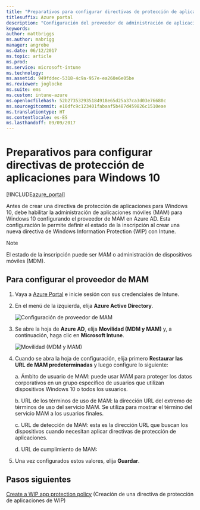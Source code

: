 ```yaml
---
title: "Preparativos para configurar directivas de protección de aplicaciones para Windows 10"
titlesuffix: Azure portal
description: "Configuración del proveedor de administración de aplicaciones móviles (MAM) en Azure AD"
keywords: 
author: mattbriggs
ms.author: mabrigg
manager: angrobe
ms.date: 06/12/2017
ms.topic: article
ms.prod: 
ms.service: microsoft-intune
ms.technology: 
ms.assetid: 949fddec-5318-4c9a-957e-ea260e6e05be
ms.reviewer: joglocke
ms.suite: ems
ms.custom: intune-azure
ms.openlocfilehash: 52b273532935184918e65d25a37ca3d03e76680c
ms.sourcegitcommit: e10dfc9c123401fabaaf5b487d459826c1510eae
ms.translationtype: HT
ms.contentlocale: es-ES
ms.lasthandoff: 09/09/2017
---
```

# <a name="get-ready-to-configure-app-protection-policies-for-windows-10"></a>Preparativos para configurar directivas de protección de aplicaciones para Windows 10

[!INCLUDE[azure_portal](./includes/azure_portal.md)]

Antes de crear una directiva de protección de aplicaciones para Windows 10, debe habilitar la administración de aplicaciones móviles (MAM) para Windows 10 configurando el proveedor de MAM en Azure AD. Esta configuración le permite definir el estado de la inscripción al crear una nueva directiva de Windows Information Protection (WIP) con Intune.

> [!NOTE]
> El estado de la inscripción puede ser MAM o administración de dispositivos móviles (MDM).

## <a name="to-configure-the-mam-provider"></a>Para configurar el proveedor de MAM

1.  Vaya a [Azure Portal](https://portal.azure.com/) e inicie sesión con sus credenciales de Intune.

2.  En el menú de la izquierda, elija **Azure Active Directory**.

    ![Configuración de proveedor de MAM](./media/mam-provider-sc-1.png)

3.  Se abre la hoja de **Azure AD**, elija **Movilidad (MDM y MAM)** y, a continuación, haga clic en **Microsoft Intune**.

    ![Movilidad (MDM y MAM)](./media/mam-provider-sc-1.png)

4.  Cuando se abra la hoja de configuración, elija primero **Restaurar las URL de MAM predeterminadas** y luego configure lo siguiente:

    a.  Ámbito de usuario de MAM: puede usar MAM para proteger los datos corporativos en un grupo específico de usuarios que utilizan dispositivos Windows 10 o todos los usuarios.

    b.  URL de los términos de uso de MAM: la dirección URL del extremo de términos de uso del servicio MAM. Se utiliza para mostrar el término del servicio MAM a los usuarios finales.

    c.  URL de detección de MAM: esta es la dirección URL que buscan los dispositivos cuando necesitan aplicar directivas de protección de aplicaciones.

    d.  URL de cumplimiento de MAM:

5.  Una vez configurados estos valores, elija **Guardar**.

## <a name="next-steps"></a>Pasos siguientes

[Create a WIP app protection policy](windows-information-protection-policy-create.md) (Creación de una directiva de protección de aplicaciones de WIP)

